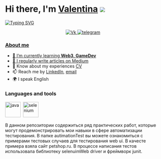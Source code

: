 # Hi there, I'm [Valentina](https://daniilshat.ru/) ![](https://github.com/blackcater/blackcater/raw/main/images/Hi.gif) 
[![Typing SVG](https://readme-typing-svg.herokuapp.com?color=%2336BCF7&lines=QA+engeneer+from+Russia+🇷🇺)](https://git.io/typing-svg)

<div id="socials" align="center">
<a href="https://vk.com/valentinaplatonova">
		<img src="https://img.shields.io/badge/vk-blue?style=for-the-badge&logo=vk&logoColor=whit" alt="Vk"/>
<a href="https://t.me/v_platonova1">
		<img src="https://img.shields.io/badge/telegram-blue?style=for-the-badge&logo=telegram&logoColor=whit" alt="telegram"/>
</div>
	

### About me
- 🌱 I’m currently learning **Web3, GameDev**
- 📝 I regularly write articles on [Medium](medium-link)
- 📄 Know about my experiences [CV](cv-link)
- 📫 Reach me by [LinkedIn](linkedin-link), [email](mailto:email-address)
- 🌍 I speak English
### Languages and tools
<img src="https://cdn.jsdelivr.net/gh/devicons/devicon/icons/java/java-plain-wordmark.svg" title="java" width="50" height="50"/>&nbsp;
	<img src="https://cdn.jsdelivr.net/gh/devicons/devicon/icons/selenium/selenium-original.svg" title="selenium" width="50" height="50"/>&nbsp;
	


В данном репозитории содержиться ряд практических работ, которые могут продемонстрировать мои навыки в сфере автоматизации тестирования.
В папке autimationTest вы можете ознакомиться с примерами тестовых случаев для тестирования  web ui. В качесте примера взяла сайт petshop.ru. В процессе написания тестов использовала библиотеку selenuimWeb driver и фреймворк junit.
